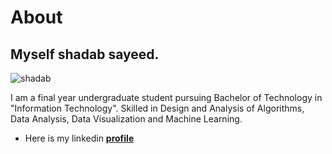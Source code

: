 # About

## Myself shadab sayeed.

![shadab](https://i.ibb.co/XyyMLcX/shadab-pic.jpg)

I am a final year undergraduate student pursuing Bachelor of Technology in "Information Technology". 
Skilled in Design and Analysis of Algorithms, Data Analysis, Data Visualization and Machine Learning. 

* Here is my linkedin [**profile**](https://www.linkedin.com/in/shadab-sayeed/)


